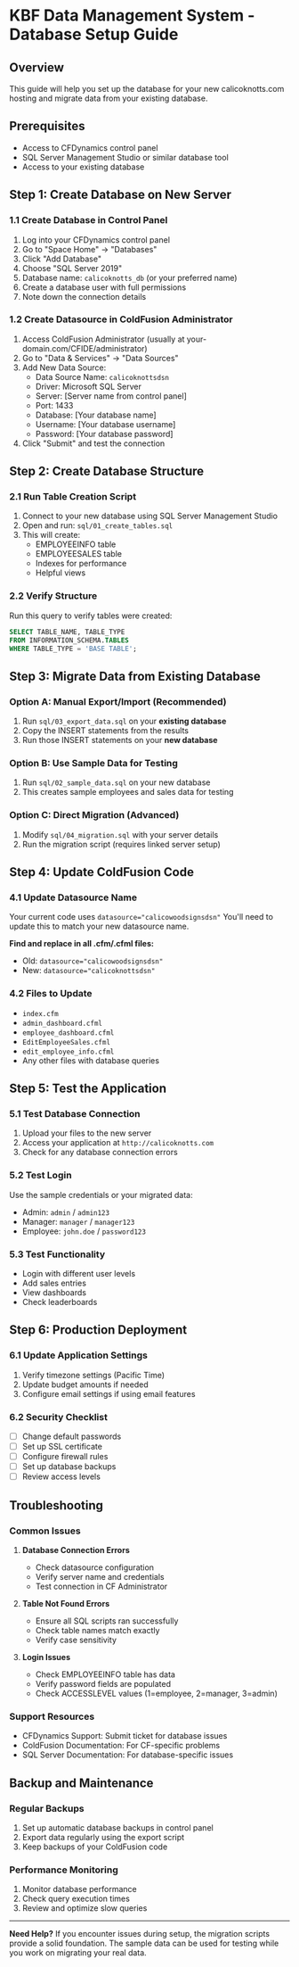 # KBF Data Management System - Database Setup Guide

## Overview
This guide will help you set up the database for your new calicoknotts.com hosting and migrate data from your existing database.

## Prerequisites
- Access to CFDynamics control panel
- SQL Server Management Studio or similar database tool
- Access to your existing database

## Step 1: Create Database on New Server

### 1.1 Create Database in Control Panel
1. Log into your CFDynamics control panel
2. Go to "Space Home" → "Databases"
3. Click "Add Database"
4. Choose "SQL Server 2019"
5. Database name: `calicoknotts_db` (or your preferred name)
6. Create a database user with full permissions
7. Note down the connection details

### 1.2 Create Datasource in ColdFusion Administrator
1. Access ColdFusion Administrator (usually at your-domain.com/CFIDE/administrator)
2. Go to "Data & Services" → "Data Sources"
3. Add New Data Source:
   - Data Source Name: `calicoknottsdsn`
   - Driver: Microsoft SQL Server
   - Server: [Server name from control panel]
   - Port: 1433
   - Database: [Your database name]
   - Username: [Your database username]
   - Password: [Your database password]
4. Click "Submit" and test the connection

## Step 2: Create Database Structure

### 2.1 Run Table Creation Script
1. Connect to your new database using SQL Server Management Studio
2. Open and run: `sql/01_create_tables.sql`
3. This will create:
   - EMPLOYEEINFO table
   - EMPLOYEESALES table
   - Indexes for performance
   - Helpful views

### 2.2 Verify Structure
Run this query to verify tables were created:
```sql
SELECT TABLE_NAME, TABLE_TYPE 
FROM INFORMATION_SCHEMA.TABLES 
WHERE TABLE_TYPE = 'BASE TABLE';
```

## Step 3: Migrate Data from Existing Database

### Option A: Manual Export/Import (Recommended)
1. Run `sql/03_export_data.sql` on your **existing database**
2. Copy the INSERT statements from the results
3. Run those INSERT statements on your **new database**

### Option B: Use Sample Data for Testing
1. Run `sql/02_sample_data.sql` on your new database
2. This creates sample employees and sales data for testing

### Option C: Direct Migration (Advanced)
1. Modify `sql/04_migration.sql` with your server details
2. Run the migration script (requires linked server setup)

## Step 4: Update ColdFusion Code

### 4.1 Update Datasource Name
Your current code uses `datasource="calicowoodsignsdsn"`
You'll need to update this to match your new datasource name.

**Find and replace in all .cfm/.cfml files:**
- Old: `datasource="calicowoodsignsdsn"`
- New: `datasource="calicoknottsdsn"`

### 4.2 Files to Update
- `index.cfm`
- `admin_dashboard.cfml`
- `employee_dashboard.cfml`
- `EditEmployeeSales.cfml`
- `edit_employee_info.cfml`
- Any other files with database queries

## Step 5: Test the Application

### 5.1 Test Database Connection
1. Upload your files to the new server
2. Access your application at `http://calicoknotts.com`
3. Check for any database connection errors

### 5.2 Test Login
Use the sample credentials or your migrated data:
- Admin: `admin` / `admin123`
- Manager: `manager` / `manager123`
- Employee: `john.doe` / `password123`

### 5.3 Test Functionality
- Login with different user levels
- Add sales entries
- View dashboards
- Check leaderboards

## Step 6: Production Deployment

### 6.1 Update Application Settings
1. Verify timezone settings (Pacific Time)
2. Update budget amounts if needed
3. Configure email settings if using email features

### 6.2 Security Checklist
- [ ] Change default passwords
- [ ] Set up SSL certificate
- [ ] Configure firewall rules
- [ ] Set up database backups
- [ ] Review access levels

## Troubleshooting

### Common Issues
1. **Database Connection Errors**
   - Check datasource configuration
   - Verify server name and credentials
   - Test connection in CF Administrator

2. **Table Not Found Errors**
   - Ensure all SQL scripts ran successfully
   - Check table names match exactly
   - Verify case sensitivity

3. **Login Issues**
   - Check EMPLOYEEINFO table has data
   - Verify password fields are populated
   - Check ACCESSLEVEL values (1=employee, 2=manager, 3=admin)

### Support Resources
- CFDynamics Support: Submit ticket for database issues
- ColdFusion Documentation: For CF-specific problems
- SQL Server Documentation: For database-specific issues

## Backup and Maintenance

### Regular Backups
1. Set up automatic database backups in control panel
2. Export data regularly using the export script
3. Keep backups of your ColdFusion code

### Performance Monitoring
1. Monitor database performance
2. Check query execution times
3. Review and optimize slow queries

---

**Need Help?**
If you encounter issues during setup, the migration scripts provide a solid foundation. The sample data can be used for testing while you work on migrating your real data.
